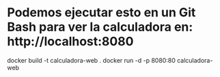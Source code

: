# Podemos ejecutar esto en un Git Bash para ver la calculadora en: http://localhost:8080 
docker build -t calculadora-web .
docker run -d -p 8080:80 calculadora-web
